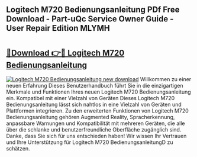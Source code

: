 ## Logitech M720 Bedienungsanleitung PDf Free Download - Part-uQc Service Owner Guide - User Repair Edition MLYMH

# <h2><a href="http://df5hwmi.blite.top/?on=Logitech+M720+Bedienungsanleitung">🔗Download 👉🔴 Logitech M720 Bedienungsanleitung</a></h2>

[![Logitech M720 Bedienungsanleitung new download](https://i.imgur.com/lujVjoI.png)](http://df5hwmi.blite.top/?on=Logitech+M720+Bedienungsanleitung)
Willkommen zu einer neuen Erfahrung Dieses Benutzerhandbuch führt Sie in die einzigartigen Merkmale und Funktionen Ihres neuen Logitech M720 Bedienungsanleitung ein. Kompatibel mit einer Vielzahl von Geräten Dieses Logitech M720 Bedienungsanleitung lässt sich nahtlos in eine Vielzahl von Geräten und Plattformen integrieren. Zu den erweiterten Funktionen von Logitech M720 Bedienungsanleitung gehören Augmented Reality, Spracherkennung, anpassbare Warnungen und Kompatibilität mit mehreren Geräten, die alle über die schlanke und benutzerfreundliche Oberfläche zugänglich sind. Danke, dass Sie sich für uns entschieden haben! Wir wissen Ihr Vertrauen und Ihre Unterstützung für Logitech M720 BedienungsanleitungD zu schätzen.
